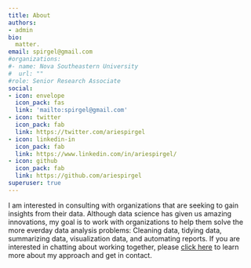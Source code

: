 ```yaml
---
title: About
authors:
- admin
bio: 
  matter.
email: spirgel@gmail.com
#organizations:
#- name: Nova Southeastern University
#  url: ""
#role: Senior Research Associate
social:
- icon: envelope
  icon_pack: fas
  link: 'mailto:spirgel@gmail.com'
- icon: twitter
  icon_pack: fab
  link: https://twitter.com/ariespirgel
- icon: linkedin-in
  icon_pack: fab
  link: https://www.linkedin.com/in/ariespirgel/
- icon: github
  icon_pack: fab
  link: https://github.com/ariespirgel
superuser: true
---
```


I am interested in consulting with organizations that are seeking to gain insights from their data. Although data science has given us amazing innovations, my goal is to work with organizations to help them solve the more everday data analysis problems: Cleaning data, tidying data, summarizing data, visualization data, and automating reports. If you are interested in chatting about working together, please [click here](/approach) to learn more about my approach and get in contact.
